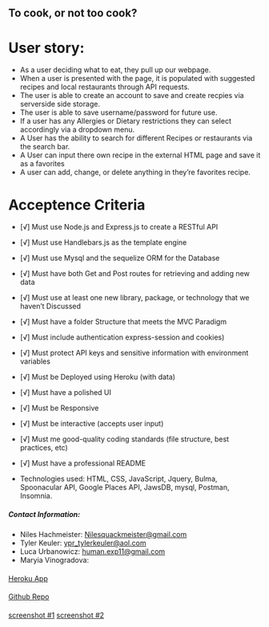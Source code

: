  ## To cook, or not too cook?
# User story:
* As a user deciding what to eat, they pull up our webpage.
* When a user is presented with the page, it is populated with suggested recipes and local restaurants through API requests.
* The user is able to create an account to save and create recpies via serverside side storage.
* The user is able to save username/password for future use.
* If a user has any Allergies or Dietary restrictions they can select accordingly via a dropdown menu.
* A User has the ability to search for different Recipes or restaurants via the search bar.
* A User can input there own recipe in the external HTML page and save it as a favorites
* A user can add, change, or delete anything in they’re favorites recipe.
# Acceptence Criteria
- [√] Must use Node.js and Express.js to create a RESTful API
- [√] Must use Handlebars.js as the template engine
- [√] Must use Mysql and the sequelize ORM for the Database
- [√] Must have both Get and Post routes for retrieving and adding new data
- [√] Must use at least one new library, package, or technology that we haven’t Discussed 
- [√] Must have a folder Structure that meets the MVC Paradigm
- [√] Must include authentication express-session and cookies) 

- [√] Must protect API keys and sensitive information with environment variables
- [√] Must be Deployed using Heroku (with data)
- [√] Must have a polished UI
- [√] Must be Responsive 
- [√] Must be interactive (accepts user input)
- [√] Must me good-quality coding standards (file structure, best practices, etc) 
- [√] Must have a professional README 
* Technologies used: HTML, CSS, JavaScript, Jquery, Bulma, Spoonacular API, Google Places API, JawsDB, mysql, Postman, Insomnia.
##### Contact Information:
* Niles Hachmeister: Nilesquackmeister@gmail.com
* Tyler Keuler: ypr_tylerkeuler@aol.com
* Luca Urbanowicz: human.exp11@gmail.com
* Maryia Vinogradova: 
####
[Heroku App](https://to-cook-or-not-to-cook.herokuapp.com/)
####
[Github Repo](https://github.com/NilesHachmeister/to-cook-or-not-to-cook-server)
####
[screenshot #1](https://i.imgur.com/a592NVf.png)
[screenshot #2](https://i.imgur.com/cewFkSB.png)